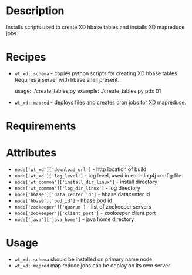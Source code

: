 Description
===========
Installs scripts used to create XD hbase tables and installs XD mapreduce jobs

Recipes
======
* `wt_xd::schema` - copies python scripts for creating XD hbase tables.  Requires a server with hbase shell present.

	usage:   ./create_tables.py <dc> <pod>
	example: ./create_tables.py pdx 01

* `wt_xd::mapred` - deploys files and creates cron jobs for XD mapreduce.

Requirements
============

Attributes
==========

* `node['wt_xd']['download_url']` - http location of build
* `node['wt_xd']['log_level']` - log level, used in each log4j config file
* `node['wt_common']['install_dir_linux']` - install directory
* `node['wt_common']['log_dir_linux']` - log directory
* `node['hbase']['data_center_id']` - hbase datacenter id
* `node['hbase']['pod_id']` - hbase pod id
* `node['zookeeper']['quorum']` - list of zookeeper servers
* `node['zookeeper']['client_port']` - zookeeper client port
* `node['java']['java_home']` - java home directory

Usage
=====
* `wt_xd::schema` should be installed on primary name node
* `wt_xd::mapred` map reduce jobs can be deploy on its own server

